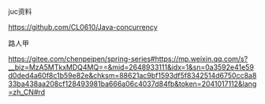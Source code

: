 juc资料

https://github.com/CL0610/Java-concurrency



路人甲

https://gitee.com/chenpeipen/spring-series#https://mp.weixin.qq.com/s?__biz=MzA5MTkxMDQ4MQ==&mid=2648933111&idx=1&sn=0a3592e41e59d0ded4a60f8c1b59e82e&chksm=88621ac9bf1593df5f8342514d6750cc8a833ba438aa208cf128493981ba666a06c4037d84fb&token=2041017112&lang=zh_CN#rd